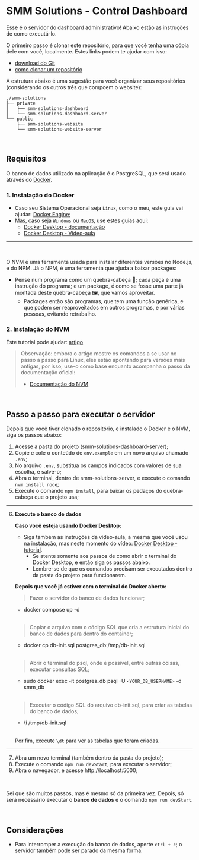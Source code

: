 # SMM Solutions - Control Dashboard

Esse é o servidor do dashboard administrativo! Abaixo estão as instruções de como executá-lo.

O primeiro passo é clonar este repositório, para que você tenha uma cópia dele com você, localmente. Estes links podem te ajudar com isso: 
- [download do Git](https://git-scm.com/downloads)
- [como clonar um repositório](https://www.youtube.com/watch?v=w7JF8XSlO2M) 

A estrutura abaixo é uma sugestão para você organizar seus repositórios (considerando os outros três que compoem o website):
```
./smm-solutions  
├── private  
│   ├── smm-solutions-dashboard  
│   └── smm-solutions-dashboard-server
└── public  
    ├── smm-solutions-website  
    └── smm-solutions-website-server
``` 

<br>

## Requisitos
O banco de dados utilizado na aplicação é o PostgreSQL, que será usado através do [Docker](https://www.youtube.com/watch?v=-pUZBovqRcU).
### 1. Instalação do Docker
- Caso seu Sistema Operacional seja `Linux`, como o meu, este guia vai ajudar: [Docker Engine](https://docs.docker.com/engine/install/);
- Mas, caso seja `Windows` ou `MacOS`, use estes guias aqui: 
    - [Docker Desktop - documentação](https://docs.docker.com/desktop/)
    - [Docker Desktop - Vídeo-aula](https://www.youtube.com/watch?v=cMyoSkQZ41E)
<hr>
<br>

O NVM é uma ferramenta usada para instalar diferentes versões no Node.js, e do NPM. Já o NPM, é uma ferramenta que ajuda a baixar packages:  <br>
- Pense num programa como um quebra-cabeça 🧩; cada peça é uma instrução do programa; e um package, é como se fosse uma parte já montada deste quebra-cabeça 🖼️, que vamos aproveitar.  <br>
    - Packages então são programas, que tem uma função genérica, e que podem ser reaproveitados em outros programas, e por várias pessoas, evitando retrabalho.

### 2. Instalação do NVM
Este tutorial pode ajudar: [artigo](https://www.freecodecamp.org/news/node-version-manager-nvm-install-guide/)
> Observação: embora o artigo mostre os comandos a se usar no passo a passo para Linux, eles estão apontando para versões mais antigas, por isso, use-o como base enquanto acompanha o passo da documentação oficial:
>   - [Documentação do NVM](https://github.com/nvm-sh/nvm?tab=readme-ov-file#installing-and-updating)

<br>

## Passo a passo para executar o servidor
Depois que você tiver clonado o repositório, e instalado o Docker e o NVM, siga os passos abaixo:

1. Acesse a pasta do projeto (smm-solutions-dashboard-server);
2. Copie e cole o conteúdo de `env.example` em um novo arquivo chamado `.env`;
3. No arquivo `.env`, substitua os campos indicados com valores de sua escolha, e salve-o;
4. Abra o terminal, dentro de smm-solutions-server, e execute o comando `nvm install node`;
5. Execute o comando `npm install`, para baixar os pedaços do quebra-cabeça que o projeto usa;
<hr>

6. **Execute o banco de dados**  

    **Caso você esteja usando Docker Desktop:**  
    - Siga também as instruções da vídeo-aula, a mesma que você usou na instalação, mas neste momento do vídeo: [Docker Desktop - tutorial](https://youtu.be/cMyoSkQZ41E?t=392).  
        - Se atente somente aos passos de como abrir o terminal do Docker Desktop, e então siga os passos abaixo.
        - Lembre-se de que os comandos precisam ser executados dentro da pasta do projeto para funcionarem.

    **Depois que você já estiver com o terminal do Docker aberto:**  
    >  Fazer o servidor do banco de dados funcionar;
    - docker compose up -d
    
    <br>

    > Copiar o arquivo com o código SQL que cria a estrutura inicial do banco de dados para dentro do container;
    - docker cp db-init.sql postgres_db:/tmp/db-init.sql
     
    <br>
    
    > Abrir o terminal do psql, onde é possível, entre outras coisas, executar consultas SQL;
    - sudo docker exec -it postgres_db psql -U `<YOUR_DB_USERNAME>` -d smm_db
     
    <br>
    
    > Executar o código SQL do arquivo db-init.sql, para criar as tabelas do banco de dados;
    - \i /tmp/db-init.sql
     
    <br>
    
    Por fim, execute `\dt` para ver as tabelas que foram criadas.
<hr>

7. Abra um novo terminal (também dentro da pasta do projeto);
8. Execute o comando `npm run devStart`, para executar o servidor;
9. Abra o navegador, e acesse http://localhost:5000;

<br>

Sei que são muitos passos, mas é mesmo só da primeira vez. Depois, só será necessário executar o **banco de dados** e o comando `npm run devStart`.

<br>

## Considerações
- Para interromper a execução do banco de dados, aperte `ctrl + c`; o servidor também pode ser parado da mesma forma.